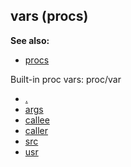 ## vars (procs)
**See also:**
+   [procs](/ref/proc.md) 


Built-in proc vars:
proc/var
+   [.](/ref/proc/var/%2e.md) 
+   [args](/ref/proc/var/args.md) 
+   [callee](/ref/proc/var/callee.md) 
+   [caller](/ref/proc/var/caller.md) 
+   [src](/ref/proc/var/src.md) 
+   [usr](/ref/proc/var/usr.md) 